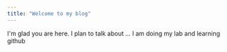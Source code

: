 ```yaml
---
title: "Welcome to my blog"
---
```


I'm glad you are here. I plan to talk about ...
I am doing my lab and learning github
